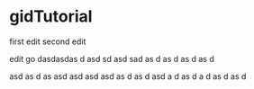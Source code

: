 # gidTutorial



first edit
second edit



edit go 
dasdasdas d asd 
sd asd 
sad 
as
d 
as
d 
as
d 
as
d 

asd
as
 d
as
 asd asd asd asd as
d 
as
d 
asd
 a
d 
as
d 
a
d 
as
d 
as
d